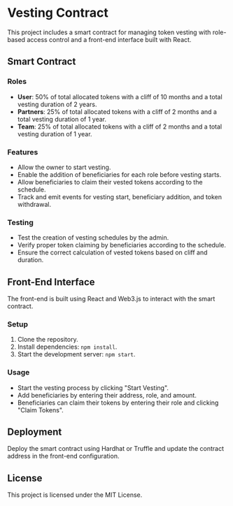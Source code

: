 # Vesting Contract

This project includes a smart contract for managing token vesting with role-based access control and a front-end interface built with React.

## Smart Contract

### Roles

- **User**: 50% of total allocated tokens with a cliff of 10 months and a total vesting duration of 2 years.
- **Partners**: 25% of total allocated tokens with a cliff of 2 months and a total vesting duration of 1 year.
- **Team**: 25% of total allocated tokens with a cliff of 2 months and a total vesting duration of 1 year.

### Features

- Allow the owner to start vesting.
- Enable the addition of beneficiaries for each role before vesting starts.
- Allow beneficiaries to claim their vested tokens according to the schedule.
- Track and emit events for vesting start, beneficiary addition, and token withdrawal.

### Testing

- Test the creation of vesting schedules by the admin.
- Verify proper token claiming by beneficiaries according to the schedule.
- Ensure the correct calculation of vested tokens based on cliff and duration.

## Front-End Interface

The front-end is built using React and Web3.js to interact with the smart contract.

### Setup

1. Clone the repository.
2. Install dependencies: `npm install`.
3. Start the development server: `npm start`.

### Usage

- Start the vesting process by clicking "Start Vesting".
- Add beneficiaries by entering their address, role, and amount.
- Beneficiaries can claim their tokens by entering their role and clicking "Claim Tokens".

## Deployment

Deploy the smart contract using Hardhat or Truffle and update the contract address in the front-end configuration.

## License

This project is licensed under the MIT License.
